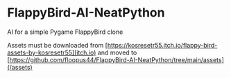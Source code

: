 # FlappyBird-AI-NeatPython
AI for a simple Pygame FlappyBird clone

Assets must be downloaded from [https://kosresetr55.itch.io/flappy-bird-assets-by-kosresetr55](itch.io) and moved to [https://github.com/floopus44/FlappyBird-AI-NeatPython/tree/main/assets](/assets)
